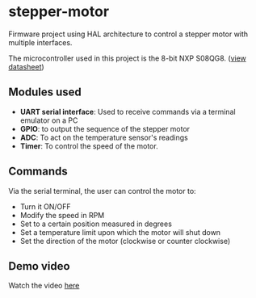 # stepper-motor

Firmware project using HAL architecture to control a stepper motor with multiple interfaces.

The microcontroller used in this project is the 8-bit NXP S08QG8. ([view datasheet](https://www.nxp.com/docs/en/data-sheet/MC9S08QG8.pdf))

## Modules used

* **UART serial interface**: Used to receive commands via a terminal emulator on a PC
* **GPIO**: to output the sequence of the stepper motor
* **ADC**: To act on the temperature sensor's readings
* **Timer**: To control the speed of the motor.

## Commands
Via the serial terminal, the user can control the motor to:

* Turn it ON/OFF
* Modify the speed in RPM
* Set to a certain position measured in degrees
* Set a temperature limit upon which the motor will shut down
* Set the direction of the motor (clockwise or counter clockwise)

## Demo video

Watch the video [here](https://www.youtube.com/watch?v=S4Q5rdi_D0w)

